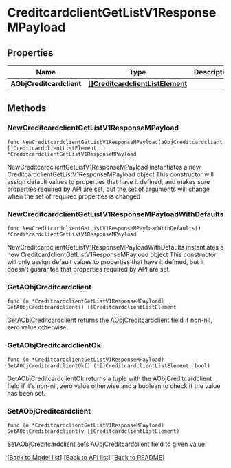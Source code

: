 # CreditcardclientGetListV1ResponseMPayload

## Properties

Name | Type | Description | Notes
------------ | ------------- | ------------- | -------------
**AObjCreditcardclient** | [**[]CreditcardclientListElement**](CreditcardclientListElement.md) |  | 

## Methods

### NewCreditcardclientGetListV1ResponseMPayload

`func NewCreditcardclientGetListV1ResponseMPayload(aObjCreditcardclient []CreditcardclientListElement, ) *CreditcardclientGetListV1ResponseMPayload`

NewCreditcardclientGetListV1ResponseMPayload instantiates a new CreditcardclientGetListV1ResponseMPayload object
This constructor will assign default values to properties that have it defined,
and makes sure properties required by API are set, but the set of arguments
will change when the set of required properties is changed

### NewCreditcardclientGetListV1ResponseMPayloadWithDefaults

`func NewCreditcardclientGetListV1ResponseMPayloadWithDefaults() *CreditcardclientGetListV1ResponseMPayload`

NewCreditcardclientGetListV1ResponseMPayloadWithDefaults instantiates a new CreditcardclientGetListV1ResponseMPayload object
This constructor will only assign default values to properties that have it defined,
but it doesn't guarantee that properties required by API are set

### GetAObjCreditcardclient

`func (o *CreditcardclientGetListV1ResponseMPayload) GetAObjCreditcardclient() []CreditcardclientListElement`

GetAObjCreditcardclient returns the AObjCreditcardclient field if non-nil, zero value otherwise.

### GetAObjCreditcardclientOk

`func (o *CreditcardclientGetListV1ResponseMPayload) GetAObjCreditcardclientOk() (*[]CreditcardclientListElement, bool)`

GetAObjCreditcardclientOk returns a tuple with the AObjCreditcardclient field if it's non-nil, zero value otherwise
and a boolean to check if the value has been set.

### SetAObjCreditcardclient

`func (o *CreditcardclientGetListV1ResponseMPayload) SetAObjCreditcardclient(v []CreditcardclientListElement)`

SetAObjCreditcardclient sets AObjCreditcardclient field to given value.



[[Back to Model list]](../README.md#documentation-for-models) [[Back to API list]](../README.md#documentation-for-api-endpoints) [[Back to README]](../README.md)


